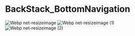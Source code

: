 # BackStack_BottomNavigation
![Webp net-resizeimage](https://user-images.githubusercontent.com/15318984/62406658-e6b3a700-b5cc-11e9-9d5e-d1938099aa12.png) ![Webp net-resizeimage (1)](https://user-images.githubusercontent.com/15318984/62406685-224e7100-b5cd-11e9-80d9-0984a98b9455.png) ![Webp net-resizeimage (2)](https://user-images.githubusercontent.com/15318984/62406707-8d984300-b5cd-11e9-98d9-175e87ee3122.png)



